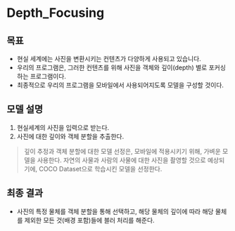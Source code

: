 # Depth_Focusing

## 목표
- 현실 세계에는 사진을 변환시키는 컨텐츠가 다양하게 사용되고 있습니다.
- 우리의 프로그램은, 그러한 컨텐츠를 위해 사진을 객체와 깊이(depth) 별로 포커싱 하는 프로그램이다.
- 최종적으로 우리의 프로그램을 모바일에서 사용되어지도록 모델을 구성할 것이다.


## 모델 설명
1. 현실세계의 사진을 입력으로 받는다.
2. 사진에 대한 깊이와 객체 분할을 추출한다.
> 깊이 추정과 객체 분할에 대한 모델 선정은, 모바일에 적용시키기 위해, 가벼운 모델을 사용한다.
> 자연의 사물과 사람의 사물에 대한 사진을 촬영할 것으로 예상되기에, COCO Dataset으로 학습시킨 모델을 선정한다.

## 최종 결과
- 사진의 특정 물체를 객체 분할을 통해 선택하고, 해당 물체의 깊이에 따라 해당 물체를 제외한 모든 것(배경 포함)들에 블러 처리를 해준다.
